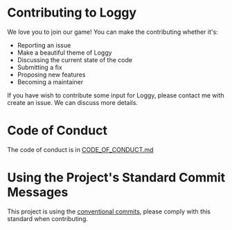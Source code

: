 # Contributing to Loggy
We love you to join our game! You can make the contributing whether it's:
* Reporting an issue
* Make a beautiful theme of Loggy
* Discussing the current state of the code
* Submitting a fix
* Proposing new features
* Becoming a maintainer

If you have wish to contribute some input for Loggy, please contact me with create an issue. We can discuss more details.

# Code of Conduct
The code of conduct is in [CODE_OF_CONDUCT.md](https://github.com/eric12345566/loggy/blob/master/CODE_OF_CONDUCT.md)

# Using the Project's Standard Commit Messages
This project is using the [conventional commits](https://www.conventionalcommits.org/en/v1.0.0-beta.2/), please comply with this standard when contributing.

